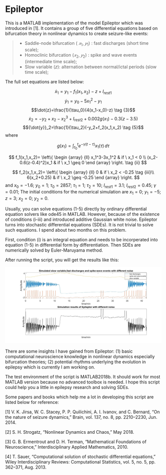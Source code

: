 
# Epileptor
This is a MATLAB implementation of the model Epileptor which was introduced in [1]. It contains a group of five differential equations based on bifurcation theory in nonlinear dynamics to create seizure-like events:
> * Saddle-node bifurcation ( $𝑥_1$, $𝑦_1$) : fast discharges (short time scale);
> * Homoclinic bifurcation ($𝑥_2$, $𝑦_2$) : spike and wave events (intermediate time scale);
> * Slow variable ($z$): alternation between normal/ictal periods (slow time scale);

The full set equations are listed below:

$${\dot{x}}_1=y_1-f_1\left(x_1,x_2\right)-z+I_{rest1} \tag {1}$$
$${\dot{y}}_1=y_0-5{x_1}^2-y_1 \tag {2}$$
$$\dot{z}=\frac{1}{\tau_0}(4(x_1-x_0)-z) \tag {3}$$
$${\dot{x}}_2=-y_2+x_2-{x_2}^3+I_{rest2}+0.002g\left(x_1\right)-0.3(z-3.5) \tag {4}$$
$${\dot{y}}_2=\frac{1}{\tau_2}(-y_2+f_2(x_1,x_2) \tag {5}$$
where

$$g\left(x_1\right)=\int_{t_0}^{t} e^{-\gamma(t-\tau)}x_1(\tau)\, d\tau \tag {i}$$

$$ f_1(x_1,x_2)= \left\{ \begin {array} {ll} 
x_1^3-3x_1^2 & if \ x_1 < 0 \\
(x_2-0.6(z-0.4)^2)x_1 & if \ x_1 \geq 0
\end {array} 
\right. \tag {ii} $$

$$ f_2(x_1,x_2)= \left\{ \begin {array} {ll} 
0 & if \ x_2 < -0.25 \tag {iii}\\
6(x_2+0.25) & if \ x_2 \geq -0.25
\end {array} 
\right. $$
and $x_0=-1.6$; $y_0=1$; $\tau_0=2857$; $\tau_1=1$; $\tau_2=10$; $I_{rest1}=3.1$; $I_{rest2}=0.45$; $\gamma=0.01$; The initial conditions for the numerical simulation are $x_1=0$; $y_1=-5$; $z=3$; $x_2=0$; $y_2=0$. 

Usually, you can solve equations (1-5) directly by ordinary differential equation solvers like ode45 in MATLAB. However, because of the existence of conditions (i-iii) and introduced additive Gaussian white noise. Epileptor turns into stochastic differential equations (SDEs). It is not trivial to solve such equations. I spend about two months on this problem.

First, condition (i) is an integral equation and needs to be incorperated into equation (1-5) in differential form by differentiation. Then SDEs are numerically solved by Euler-Maruyama method.

After running the script, you will get the results like this:

![alt](Epileptor.jpg)

There are some insights I have gained from Epileptor: (1) basic computational neuroscience knowledge in nonlinear dynamics especially bifurcation theories; (2) potential rhythms underlying the evolution in epilepsy which is currently I am working on.

The test environment of the script is MATLAB2018b. It should work for most MATLAB version because no advanced toolbox is needed. I hope this script could help you a little in epilepsy research and solving SDEs.

Some papers and books which help me a lot in developing this script are listed below for reference:

[1] V. K. Jirsa, W. C. Stacey, P. P. Quilichini, A. I. Ivanov, and C. Bernard, “On the nature of seizure dynamics,” Brain, vol. 137, no. 8, pp. 2210–2230, Jun. 2014.

[2] S. H. Strogatz, “Nonlinear Dynamics and Chaos,” May 2018.

[3] G. B. Ermentrout and D. H. Terman, “Mathematical Foundations of Neuroscience,” Interdisciplinary Applied Mathematics, 2010.

[4] T. Sauer, “Computational solution of stochastic differential equations,” Wiley Interdisciplinary Reviews: Computational Statistics, vol. 5, no. 5, pp. 362–371, Aug. 2013.




